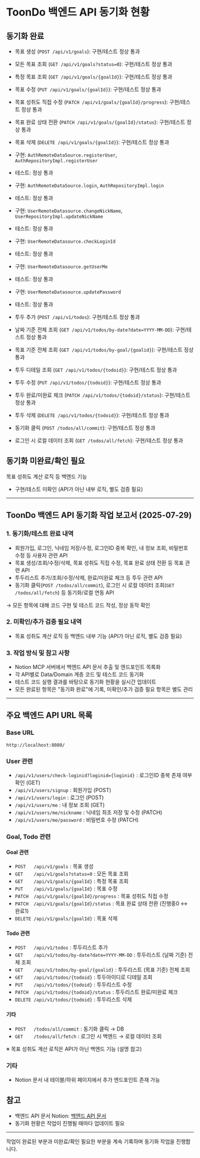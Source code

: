 # ToonDo 백엔드 API 동기화 현황

## 동기화 완료
  - 목표 생성 (`POST /api/v1/goals`): 구현/테스트 정상 통과
  - 모든 목표 조회 (`GET /api/v1/goals?status=0`): 구현/테스트 정상 통과
  - 특정 목표 조회 (`GET /api/v1/goals/{goalId}`): 구현/테스트 정상 통과
  - 목표 수정 (`PUT /api/v1/goals/{goalId}`): 구현/테스트 정상 통과
  - 목표 성취도 직접 수정 (`PATCH /api/v1/goals/{goalId}/progress`): 구현/테스트 정상 통과
  - 목표 완료 상태 전환 (`PATCH /api/v1/goals/{goalId}/status`): 구현/테스트 정상 통과
  - 목표 삭제 (`DELETE /api/v1/goals/{goalId}`): 구현/테스트 정상 통과

  - 구현: `AuthRemoteDataSource.registerUser`, `AuthRepositoryImpl.registerUser`
  - 테스트: 정상 통과
  - 구현: `AuthRemoteDataSource.login`, `AuthRepositoryImpl.login`
  - 테스트: 정상 통과
  - 구현: `UserRemoteDatasource.changeNickName`, `UserRepositoryImpl.updateNickName`
  - 테스트: 정상 통과
  - 구현: `UserRemoteDatasource.checkLoginId`
  - 테스트: 정상 통과
  - 구현: `UserRemoteDatasource.getUserMe`
  - 테스트: 정상 통과
  - 구현: `UserRemoteDatasource.updatePassword`
  - 테스트: 정상 통과
  - 투두 추가 (`POST /api/v1/todos`): 구현/테스트 정상 통과
  - 날짜 기준 전체 조회 (`GET /api/v1/todos/by-date?date=YYYY-MM-DD`): 구현/테스트 정상 통과
  - 목표 기준 전체 조회 (`GET /api/v1/todos/by-goal/{goalid}`): 구현/테스트 정상 통과
  - 투두 디테일 조회 (`GET /api/v1/todos/{todoid}`): 구현/테스트 정상 통과
  - 투두 수정 (`PUT /api/v1/todos/{todoid}`): 구현/테스트 정상 통과
  - 투두 완료/미완료 체크 (`PATCH /api/v1/todos/{todoid}/status`): 구현/테스트 정상 통과
  - 투두 삭제 (`DELETE /api/v1/todos/{todoid}`): 구현/테스트 정상 통과
  - 동기화 클릭 (`POST /todos/all/commit`): 구현/테스트 정상 통과
  - 로그인 시 로컬 데이터 조회 (`GET /todos/all/fetch`): 구현/테스트 정상 통과

## 동기화 미완료/확인 필요

목표 성취도 계산 로직 등 백엔드 기능
  - 구현/테스트 미확인 (API가 아닌 내부 로직, 별도 검증 필요)


---
## ToonDo 백엔드 API 동기화 작업 보고서 (2025-07-29)

### 1. 동기화/테스트 완료 내역

- 회원가입, 로그인, 닉네임 저장/수정, 로그인ID 중복 확인, 내 정보 조회, 비밀번호 수정 등 사용자 관련 API
- 목표 생성/조회/수정/삭제, 목표 성취도 직접 수정, 목표 완료 상태 전환 등 목표 관련 API
- 투두리스트 추가/조회/수정/삭제, 완료/미완료 체크 등 투두 관련 API
- 동기화 클릭(`POST /todos/all/commit`), 로그인 시 로컬 데이터 조회(`GET /todos/all/fetch`) 등 동기화/로컬 연동 API

→ 모든 항목에 대해 코드 구현 및 테스트 코드 작성, 정상 동작 확인

### 2. 미확인/추가 검증 필요 내역

- 목표 성취도 계산 로직 등 백엔드 내부 기능 (API가 아닌 로직, 별도 검증 필요)

### 3. 작업 방식 및 참고 사항

- Notion MCP 서버에서 백엔드 API 문서 추출 및 엔드포인트 목록화
- 각 API별로 Data/Domain 계층 코드 및 테스트 코드 동기화
- 테스트 코드 실행 결과를 바탕으로 동기화 현황을 실시간 업데이트
- 모든 완료된 항목은 "동기화 완료"에 기록, 미확인/추가 검증 필요 항목은 별도 관리

---

## 주요 백엔드 API URL 목록

### Base URL
`http://localhost:8080/`

### User 관련
- `/api/v1/users/check-loginid?loginid={loginid}` : 로그인ID 중복 존재 여부 확인 (GET)
- `/api/v1/users/signup` : 회원가입 (POST)
- `/api/v1/users/login` : 로그인 (POST)
- `/api/v1/users/me` : 내 정보 조회 (GET)
- `/api/v1/users/me/nickname` : 닉네임 최초 저장 및 수정 (PATCH)
- `/api/v1/users/me/password` : 비밀번호 수정 (PATCH)

### Goal, Todo 관련

#### Goal 관련
- `POST   /api/v1/goals` : 목표 생성
- `GET    /api/v1/goals?status=0` : 모든 목표 조회
- `GET    /api/v1/goals/{goalId}` : 특정 목표 조회
- `PUT    /api/v1/goals/{goalId}` : 목표 수정
- `PATCH  /api/v1/goals/{goalId}/progress` : 목표 성취도 직접 수정
- `PATCH  /api/v1/goals/{goalId}/status` : 목표 완료 상태 전환 (진행중0 ↔ 완료1)
- `DELETE /api/v1/goals/{goalId}` : 목표 삭제

#### Todo 관련
- `POST   /api/v1/todos` : 투두리스트 추가
- `GET    /api/v1/todos/by-date?date=YYYY-MM-DD` : 투두리스트 (날짜 기준) 전체 조회
- `GET    /api/v1/todos/by-goal/{goalid}` : 투두리스트 (목표 기준) 전체 조회
- `GET    /api/v1/todos/{todoid}` : 투두아이디로 디테일 조회
- `PUT    /api/v1/todos/{todoid}` : 투두리스트 수정
- `PATCH  /api/v1/todos/{todoid}/status` : 투두리스트 완료/미완료 체크
- `DELETE /api/v1/todos/{todoid}` : 투두리스트 삭제

#### 기타
- `POST   /todos/all/commit` : 동기화 클릭 → DB
- `GET    /todos/all/fetch` : 로그인 시 백엔드 → 로컬 데이터 조회

※ 목표 성취도 계산 로직은 API가 아닌 백엔드 기능 (설명 참고)

### 기타
- Notion 문서 내 테이블/하위 페이지에서 추가 엔드포인트 존재 가능

## 참고
- 백엔드 API 문서 Notion: [백엔드 API 문서](https://www.notion.so/API-23ff0d0db88481f180f3ccc413238e31)
- 동기화 현황은 작업이 진행될 때마다 업데이트 필요

---

작업이 완료된 부분과 미완료/확인 필요한 부분을 계속 기록하며 동기화 작업을 진행합니다.
